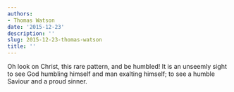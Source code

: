 ```yaml
---
authors:
- Thomas Watson
date: '2015-12-23'
description: ''
slug: 2015-12-23-thomas-watson
title: ''
---
```

Oh look on Christ, this rare pattern, and be humbled! It is an unseemly sight to see God humbling himself and man exalting himself; to see a humble Saviour and a proud sinner.



